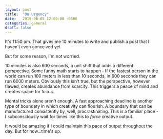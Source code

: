 ```yaml
---
layout: post
title:  "On Urgency"
date:   2019-06-05 12:00:00 -0500
categories: general 
draft: false
---
```


It's 11:50 pm. That gives me 10 minutes to write and publish a post that I haven't even conceived yet.

But for some reason, I'm not worried.

10 minutes is also 600 seconds, a unit shift that adds a different perspective. Some funny math starts to happen - If the fastest person in the world can run 100 meters in less than 10 seconds, in 600 seconds they can run 6000 meters. Obviously this isn't true, but the perspective, however flawed, creates abundance from scarcity. This triggers a peace of mind and creates space for focus.

Mental tricks alone aren't enough. A fast approaching deadline is another type of boundary in which creativity can flourish. A boundary that can be manufactured consistently by, well, procrastinating. This is a familiar place - I subconsciously wait for times like this to _force_ creative output.

It would be amazing if I could maintain this pace of output throughout the day. But for now...time's up.